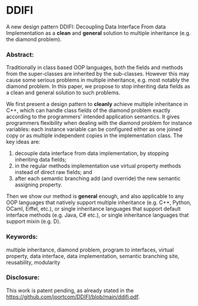 # DDIFI
A new design pattern DDIFI: Decoupling Data Interface From data Implementation
as a **clean** and **general** solution to multiple inheritance (e.g. the diamond problem).

### Abstract:

Traditionally in class based OOP languages, both the fields and methods from the super-classes are
inherited by the sub-classes. However this may cause some serious problems in multiple inheritance,
e.g. most notably the diamond problem. In this paper, we propose to stop inheriting data fields
as a clean and general solution to such problems.

We first present a design pattern to **cleanly**
achieve multiple inheritance in C++, which can handle class fields of the diamond problem exactly
according to the programmers’ intended application semantics. It gives programmers flexibility when
dealing with the diamond problem for instance variables: each instance variable can be configured
either as one joined copy or as multiple independent copies in the implementation class. The key ideas are:
1) decouple data interface from data implementation, by stopping inheriting data fields;
2) in the regular methods implementation
use virtual property methods instead of direct raw fields; and
3) after each semantic branching add (and override) the new semantic assigning property.

Then we show our method is **general** enough,
and also applicable to any OOP languages that natively support multiple inheritance (e.g. C++,
Python, OCaml, Eiffel, etc.), or single inheritance languages that support default interface methods (e.g.
Java, C# etc.), or single inheritance languages that support mixin (e.g. D).

### Keywords:

multiple inheritance, diamond problem, program to interfaces,
virtual property, data interface, data implementation, semantic branching site, reusability, modularity


### Disclosure:

This work is patent pending, as already stated in the https://github.com/joortcom/DDIFI/blob/main/ddifi.pdf.

